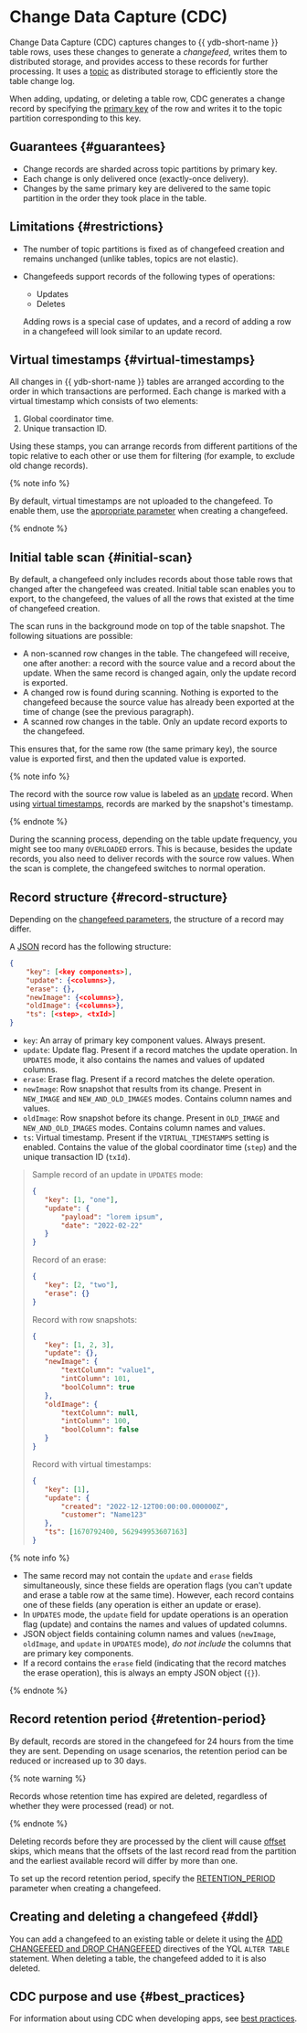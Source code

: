 # Change Data Capture (CDC)

Change Data Capture (CDC) captures changes to {{ ydb-short-name }} table rows, uses these changes to generate a _changefeed_, writes them to distributed storage, and provides access to these records for further processing. It uses a [topic](topic.md) as distributed storage to efficiently store the table change log.

When adding, updating, or deleting a table row, CDC generates a change record by specifying the [primary key](datamodel/table.md) of the row and writes it to the topic partition corresponding to this key.

## Guarantees {#guarantees}

* Change records are sharded across topic partitions by primary key.
* Each change is only delivered once (exactly-once delivery).
* Changes by the same primary key are delivered to the same topic partition in the order they took place in the table.

## Limitations {#restrictions}

* The number of topic partitions is fixed as of changefeed creation and remains unchanged (unlike tables, topics are not elastic).
* Changefeeds support records of the following types of operations:
   * Updates
   * Deletes

   Adding rows is a special case of updates, and a record of adding a row in a changefeed will look similar to an update record.

## Virtual timestamps {#virtual-timestamps}

All changes in {{ ydb-short-name }} tables are arranged according to the order in which transactions are performed. Each change is marked with a virtual timestamp which consists of two elements:

1. Global coordinator time.
1. Unique transaction ID.

Using these stamps, you can arrange records from different partitions of the topic relative to each other or use them for filtering (for example, to exclude old change records).

{% note info %}

By default, virtual timestamps are not uploaded to the changefeed. To enable them, use the [appropriate parameter](../yql/reference/syntax/alter_table.md#changefeed-options) when creating a changefeed.

{% endnote %}

## Initial table scan {#initial-scan}

By default, a changefeed only includes records about those table rows that changed after the changefeed was created. Initial table scan enables you to export, to the changefeed, the values of all the rows that existed at the time of changefeed creation.

The scan runs in the background mode on top of the table snapshot. The following situations are possible:
* A non-scanned row changes in the table. The changefeed will receive, one after another: a record with the source value and a record about the update.  When the same record is changed again, only the update record is exported.
* A changed row is found during scanning. Nothing is exported to the changefeed because the source value has already been exported at the time of change (see the previous paragraph).
* A scanned row changes in the table. Only an update record exports to the changefeed.

This ensures that, for the same row (the same primary key), the source value is exported first, and then the updated value is exported.

{% note info %}

The record with the source row value is labeled as an [update](#restrictions) record. When using [virtual timestamps](#virtual-timestamps), records are marked by the snapshot's timestamp.

{% endnote %}

During the scanning process, depending on the table update frequency, you might see too many `OVERLOADED` errors. This is because, besides the update records, you also need to deliver records with the source row values. When the scan is complete, the changefeed switches to normal operation.

## Record structure {#record-structure}

Depending on the [changefeed parameters](../yql/reference/syntax/alter_table.md#changefeed-options), the structure of a record may differ.

A [JSON](https://en.wikipedia.org/wiki/JSON) record has the following structure:

```json
{
    "key": [<key components>],
    "update": {<columns>},
    "erase": {},
    "newImage": {<columns>},
    "oldImage": {<columns>},
    "ts": [<step>, <txId>]
}
```

* `key`: An array of primary key component values. Always present.
* `update`: Update flag. Present if a record matches the update operation. In `UPDATES` mode, it also contains the names and values of updated columns.
* `erase`: Erase flag. Present if a record matches the delete operation.
* `newImage`: Row snapshot that results from its change. Present in `NEW_IMAGE` and `NEW_AND_OLD_IMAGES` modes. Contains column names and values.
* `oldImage`: Row snapshot before its change. Present in `OLD_IMAGE` and `NEW_AND_OLD_IMAGES` modes. Contains column names and values.
* `ts`: Virtual timestamp. Present if the `VIRTUAL_TIMESTAMPS` setting is enabled. Contains the value of the global coordinator time (`step`) and the unique transaction ID (`txId`).

> Sample record of an update in `UPDATES` mode:
>
> ```json
> {
>    "key": [1, "one"],
>    "update": {
>        "payload": "lorem ipsum",
>        "date": "2022-02-22"
>    }
> }
> ```
>
> Record of an erase:
> ```json
> {
>    "key": [2, "two"],
>    "erase": {}
> }
> ```
>
> Record with row snapshots:
> ```json
> {
>    "key": [1, 2, 3],
>    "update": {},
>    "newImage": {
>        "textColumn": "value1",
>        "intColumn": 101,
>        "boolColumn": true
>    },
>    "oldImage": {
>        "textColumn": null,
>        "intColumn": 100,
>        "boolColumn": false
>    }
> }
> ```
>
> Record with virtual timestamps:
> ```json
> {
>    "key": [1],
>    "update": {
>        "created": "2022-12-12T00:00:00.000000Z",
>        "customer": "Name123"
>    },
>    "ts": [1670792400, 562949953607163]
> }
> ```

{% note info %}

* The same record may not contain the `update` and `erase` fields simultaneously, since these fields are operation flags (you can't update and erase a table row at the same time). However, each record contains one of these fields (any operation is either an update or erase).
* In `UPDATES` mode, the `update` field for update operations is an operation flag (update) and contains the names and values of updated columns.
* JSON object fields containing column names and values (`newImage`, `oldImage`, and `update` in `UPDATES` mode), *do not include* the columns that are primary key components.
* If a record contains the `erase` field (indicating that the record matches the erase operation), this is always an empty JSON object (`{}`).

{% endnote %}

## Record retention period {#retention-period}

By default, records are stored in the changefeed for 24 hours from the time they are sent. Depending on usage scenarios, the retention period can be reduced or increased up to 30 days.

{% note warning %}

Records whose retention time has expired are deleted, regardless of whether they were processed (read) or not.

{% endnote %}

Deleting records before they are processed by the client will cause [offset](topic.md#offset) skips, which means that the offsets of the last record read from the partition and the earliest available record will differ by more than one.

To set up the record retention period, specify the [RETENTION_PERIOD](../yql/reference/syntax/alter_table.md#changefeed-options) parameter when creating a changefeed.

## Creating and deleting a changefeed {#ddl}

You can add a changefeed to an existing table or delete it using the [ADD CHANGEFEED and DROP CHANGEFEED](../yql/reference/syntax/alter_table.md#changefeed) directives of the YQL `ALTER TABLE` statement. When deleting a table, the changefeed added to it is also deleted.

## CDC purpose and use {#best_practices}

For information about using CDC when developing apps, see [best practices](../best_practices/cdc.md).
